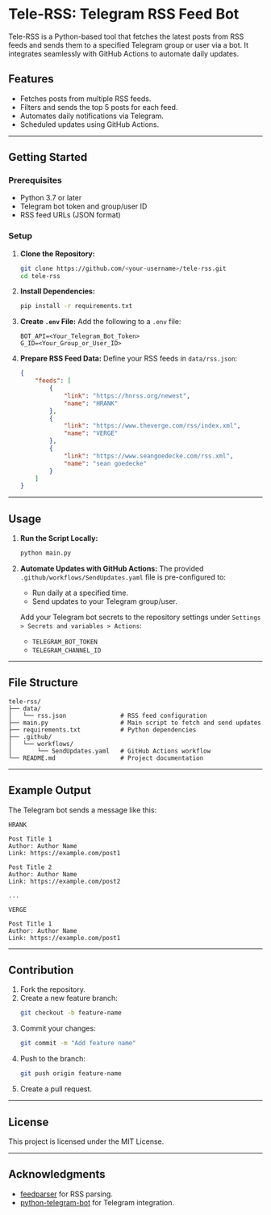 # Tele-RSS: Telegram RSS Feed Bot

Tele-RSS is a Python-based tool that fetches the latest posts from RSS feeds and sends them to a specified Telegram group or user via a bot. It integrates seamlessly with GitHub Actions to automate daily updates.

## Features

- Fetches posts from multiple RSS feeds.
- Filters and sends the top 5 posts for each feed.
- Automates daily notifications via Telegram.
- Scheduled updates using GitHub Actions.

---

## Getting Started

### Prerequisites

- Python 3.7 or later
- Telegram bot token and group/user ID
- RSS feed URLs (JSON format)

### Setup

1. **Clone the Repository:**
   ```bash
   git clone https://github.com/<your-username>/tele-rss.git
   cd tele-rss
   ```

2. **Install Dependencies:**
   ```bash
   pip install -r requirements.txt
   ```

3. **Create `.env` File:**
   Add the following to a `.env` file:
   ```
   BOT_API=<Your_Telegram_Bot_Token>
   G_ID=<Your_Group_or_User_ID>
   ```

4. **Prepare RSS Feed Data:**
   Define your RSS feeds in `data/rss.json`:
   ```json
   {
       "feeds": [
           {
               "link": "https://hnrss.org/newest",
               "name": "HRANK"
           },
           {
               "link": "https://www.theverge.com/rss/index.xml",
               "name": "VERGE"
           },
           {
               "link": "https://www.seangoedecke.com/rss.xml",
               "name": "sean goedecke"
           }
       ]
   }
   ```

---

## Usage

1. **Run the Script Locally:**
   ```bash
   python main.py
   ```

2. **Automate Updates with GitHub Actions:**
   The provided `.github/workflows/SendUpdates.yaml` file is pre-configured to:
   - Run daily at a specified time.
   - Send updates to your Telegram group/user.

   Add your Telegram bot secrets to the repository settings under `Settings > Secrets and variables > Actions`:
   - `TELEGRAM_BOT_TOKEN`
   - `TELEGRAM_CHANNEL_ID`

---

## File Structure

```
tele-rss/
├── data/
│   └── rss.json               # RSS feed configuration
├── main.py                    # Main script to fetch and send updates
├── requirements.txt           # Python dependencies
├── .github/
│   └── workflows/
│       └── SendUpdates.yaml   # GitHub Actions workflow
└── README.md                  # Project documentation
```

---

## Example Output

The Telegram bot sends a message like this:

```
HRANK

Post Title 1
Author: Author Name
Link: https://example.com/post1

Post Title 2
Author: Author Name
Link: https://example.com/post2

...

VERGE

Post Title 1
Author: Author Name
Link: https://example.com/post1
```

---

## Contribution

1. Fork the repository.
2. Create a new feature branch:
   ```bash
   git checkout -b feature-name
   ```
3. Commit your changes:
   ```bash
   git commit -m "Add feature name"
   ```
4. Push to the branch:
   ```bash
   git push origin feature-name
   ```
5. Create a pull request.

---

## License

This project is licensed under the MIT License.

---

## Acknowledgments

- [feedparser](https://github.com/kurtmckee/feedparser) for RSS parsing.
- [python-telegram-bot](https://python-telegram-bot.org/) for Telegram integration.
